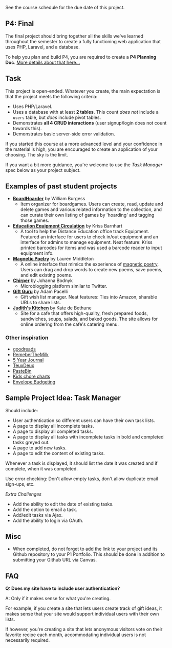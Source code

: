 See the course schedule for the due date of this project.

## P4: Final
The final project should bring together all the skills we've learned throughout the semester to create a fully functioning web application that uses PHP, Laravel, and a database.

To help you plan and build P4, you are required to create a __P4 Planning Doc__. [More details about that here...](/Projects/P4_Planning_Doc)

## Task
This project is open-ended. Whatever you create, the main expectation is that the project meets the following criteria:

* Uses PHP/Laravel.
* Uses a database with at least __2 tables__. This count *does not* include a `users` table, but *does* include pivot tables.
* Demonstrates __all 4 CRUD interactions__ (user signup/login does not count towards this).
* Demonstrates basic server-side error validation.

If you started this course at a more advanced level and your confidence in the material is high, you are encouraged to create an application of your choosing. The sky is the limit.

If you want a bit more guidance, you're welcome to use the *Task Manager* spec below as your project subject.


## Examples of past student projects

+ [__BoardHoarder__](https://www.youtube.com/watch?v=dECfvnTsV5U) by William Burgess
    + Item organizer for boardgames. Users can create, read, update and delete games and various related information to the collection, and can curate their own listing of games by 'hoarding' and tagging those games.
    <!-- https://github.com/andyburgess/csci_e15_p4 -->
+ [__Education Equipment Circulation__](https://youtu.be/bfnx6WXnRsY) by Kriss Barnhart
    + A tool to help the Distance Education office track Equipment. Featured an interface for users to check in/out equipment and an interface for admins to manage equipment. Neat feature: Kriss printed barcodes for items and was used a barcode reader to input equipment info.
+ [__Magnetic Poetry__](https://youtu.be/h-L4bLaa_6w) by Lauren Middleton
    + A online interface that mimics the experience of [magnetic poetry](http://magneticpoetry.com/). Users can drag and drop words to create new poems, save poems, and edit existing poems.
+ [__Chirper__](https://youtu.be/TVmbhJp9PIc) by Johanna Bodnyk
    + Microblogging platform similar to Twitter.
+ [__Gift Guru__](https://youtu.be/Tl3ZsS9rVQ0) by Adam Pacelli
    + Gift wish list manager. Neat features: Ties into Amazon, sharable URLs to share lists.
+ [__Judith's Kitchen__](https://youtu.be/If9bUABPJjQ) by Kate de Bethune
    + Site for a cafe that offers high-quality, fresh prepared foods, sandwiches, soups, salads, and baked goods. The site allows for online ordering from the cafe's catering menu.
    <!-- https://github.com/katedebethune/p4 -->

### Other inspiration

* [goodreads](https://www.goodreads.com/)
* [RemeberTheMilk](http://www.rememberthemilk.com/)
* [5 Year Journal](http://www.levenger.com/5-year-journal-core-7150.aspx)
* [TeuxDeux](https://teuxdeux.com/)
* [PasteBin](http://pastebin.com/)
* [Kids chore charts](https://www.pinterest.com/AnOrganizedFam/kids-chore-charts/)
* [Envelope Budgeting](http://www.mvelopes.com/)



## Sample Project Idea: Task Manager

Should include:

* User authentication so different users can have their own task lists.
* A page to display all incomplete tasks.
* A page to display all completed tasks.
* A page to display all tasks with incomplete tasks in bold and completed tasks greyed out.
* A page to add new tasks.
* A page to edit the content of existing tasks.

Whenever a task is displayed, it should list the date it was created and if complete, when it was completed.

Use error checking: Don't allow empty tasks, don't allow duplicate email sign-ups, etc.

*Extra Challenges*

* Add the ability to edit the date of existing tasks.
* Add the option to email a task.
* Add/edit tasks via Ajax.
* Add the ability to login via OAuth.




## Misc

+ When completed, do not forget to add the link to your project and its Github repository to your P1 Portfolio.
This should be done in addition to submitting your Github URL via Canvas.





## FAQ

__Q: Does my site have to include user authentication?__

A: Only if it makes sense for what you're creating.

For example, if you create a site that lets users create track of gift ideas, it makes sense that your site would support individual users with their own lists.

If however, you're creating a site that lets anonymous visitors vote on their favorite recipe each month, accommodating individual users is not necessarily required.
